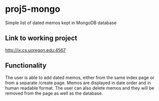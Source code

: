 # proj5-mongo
Simple list of dated memos kept in MongoDB database

## Link to working project
http://ix.cs.uoregon.edu:4567

## Functionality
The user is able to add dated memos, either from the same index page or from a separate /create page. Memos are displayed in date order and in human readable format. The user can also delete memos and they will be removed from the page as well as the database.